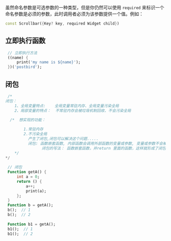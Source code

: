 虽然命名参数是可选参数的一种类型，但是你仍然可以使用 `required` 来标识一个命名参数是必须的参数，此时调用者必须为该参数提供一个值。例如：

```Dart
const Scrollbar({Key? key, required Widget child})
```



## 立即执行函数

```dart
 // 立即执行方法 
 ((name) { 
     print('my name is ${name}'); 
 })('postbird');
```



## 闭包

```Dart
 /*
闭包：
    1、全局变量特点:    全局变量常驻内存、全局变量污染全局
    2、局部变量的特点：  不常驻内存会被垃圾机制回收、不会污染全局  

  /*  想实现的功能：
  
        1.常驻内存        
        2.不污染全局   
          产生了闭包,闭包可以解决这个问题.....  
          闭包: 函数嵌套函数, 内部函数会调用外部函数的变量或参数, 变量或参数不会被系统回收(不会释放内存)
                闭包的写法： 函数嵌套函数，并return 里面的函数，这样就形成了闭包。
    */  
*/
 
 // 闭包 
 Function getA() {
     int a = 0;
     return () { 
         a++; 
         print(a);
     }; 
 }
 Function b = getA();
 b();  // 1
 b();  // 2
 
 Function b1 = getA();
 b1();  // 1
 b1();  // 2
```